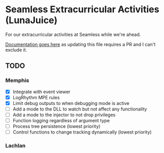 # Seamless Extracurricular Activities (LunaJuice)

For our extracurricular activities at Seamless while we're ahead.

[Documentation goes here](https://github.com/Aurillium/Seamless-Extracurricular/wiki) as updating this file requires a PR and I can't exclude it.

## TODO

### Memphis

- [x] Integrate with event viewer
- [x] LogRhythm MPE rules
- [x] Limit debug outputs to when debugging mode is active
- [ ] Add a mode to the DLL to watch but not affect any functionality
- [ ] Add a mode to the injector to not drop privileges
- [ ] Function logging regardless of argument type
- [ ] Process tree persistence (lowest priority)
- [ ] Control functions to change tracking dynamically (lowest priority)

### Lachlan

